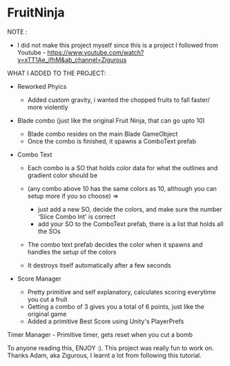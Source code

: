 # FruitNinja

NOTE : 
- I did not make this project myself since this is a project I followed from Youtube - https://www.youtube.com/watch?v=xTT1Ae_ifhM&ab_channel=Zigurous

WHAT I ADDED TO THE PROJECT:
- Reworked Phyics
    - Added custom gravity, i wanted the chopped fruits to fall faster/ more violently

- Blade combo (just like the original Fruit Ninja, that can go upto 10)
    - Blade combo resides on the main Blade GameObject
    - Once the combo is finished, it spawns a ComboText prefab

- Combo Text
    - Each combo is a SO that holds color data for what the outlines and gradient color should be 
    
    - (any combo above 10 has the same colors as 10, although you can setup more if you so choose) => 
        - just add a new SO, decide the colors, and make sure the number 'Slice Combo Int' is correct
        - add your SO to the ComboText prefab, there is a list that holds all the SOs

    - The combo text prefab decides the color when it spawns and handles the setup of the colors
    - It destroys itself automatically after a few seconds

- Score Manager
    - Pretty primitive and self explanatory, calculates scoring everytime you cut a fruit
    - Getting a combo of 3 gives you a total of 6 points, just like the original game
    - Added a primitive Best Score using Unity's PlayerPrefs

Timer Manager
    - Primitive timer, gets reset when you cut a bomb


To anyone reading this, ENJOY :). This project was really fun to work on. Thanks Adam, aka Zigurous, I learnt a lot from following this tutorial.

